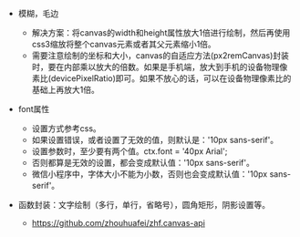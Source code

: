 * 模糊，毛边
    - 解决方案：将canvas的width和height属性放大1倍进行绘制，然后再使用css3缩放将整个canvas元素或者其父元素缩小1倍。
    - 需要注意绘制的坐标和大小，canvas的自适应方法(px2remCanvas)封装时，要在内部乘以放大的倍数。如果是手机端，放大到手机的设备物理像素比(devicePixelRatio)即可。如果不放心的话，可以在设备物理像素比的基础上再放大1倍。

* font属性
    - 设置方式参考css。
    - 如果设置错误，或者设置了无效的值，则默认是：'10px sans-serif'。
    - 设置参数时，至少要有两个值。ctx.font = '40px Arial';
    - 否则都算是无效的设置，都会变成默认值：'10px sans-serif'。
    - 微信小程序中，字体大小不能为小数，否则也会变成默认值：'10px sans-serif'。

* 函数封装：文字绘制（多行，单行，省略号），圆角矩形，阴影设置等。
    - https://github.com/zhouhuafei/zhf.canvas-api
